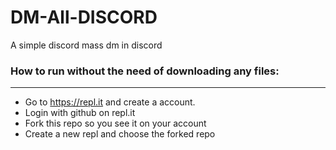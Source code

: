 # DM-All-DISCORD
A simple discord mass dm in discord

### How to run without the need of downloading any files:
-----------------------------------
- Go to https://repl.it and create a account.
- Login with github on repl.it
- Fork this repo so you see it on your account
- Create a new repl and choose the forked repo

